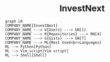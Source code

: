 <h1 align="center">InvestNext</h1>

```mermaid
graph LR
COMPANY_NAME{InvestNext}
COMPANY_NAME ---> U{Users} ---> UN[1]
COMPANY_NAME ---> R{Repositories} ---> RN[4]
COMPANY_NAME ---> G{Gists} ---> GN[7]
COMPANY_NAME ---> ML{Most Used<br>Languages}
ML --> Python[Python]
ML --> Vim_script[Vim script]
ML --> Shell[Shell]
```
